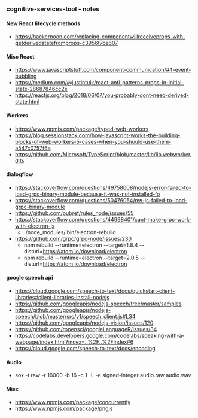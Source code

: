 ### cognitive-services-tool - notes

#### New React lifecycle methods
- https://hackernoon.com/replacing-componentwillreceiveprops-with-getderivedstatefromprops-c3956f7ce607

#### Misc React
- https://www.javascriptstuff.com/component-communication/#4-event-bubbling
- https://medium.com/@justintulk/react-anti-patterns-props-in-initial-state-28687846cc2e
- https://reactjs.org/blog/2018/06/07/you-probably-dont-need-derived-state.html

#### Workers
- https://www.npmjs.com/package/typed-web-workers
- https://blog.sessionstack.com/how-javascript-works-the-building-blocks-of-web-workers-5-cases-when-you-should-use-them-a547c0757f6a
- https://github.com/Microsoft/TypeScript/blob/master/lib/lib.webworker.d.ts

#### dialogflow
- https://stackoverflow.com/questions/49758008/nodejs-error-failed-to-load-grpc-binary-module-because-it-was-not-installed-fo
- https://stackoverflow.com/questions/50476054/nw-js-failed-to-load-grpc-binary-module
- https://github.com/pubref/rules_node/issues/55
- https://stackoverflow.com/questions/44998401/cant-make-grpc-work-with-electron-js
  - ./node_modules/.bin/electron-rebuild
- https://github.com/grpc/grpc-node/issues/230
  - npm rebuild --runtime=electron --target=1.8.4 --disturl=https://atom.io/download/electron
  - npm rebuild --runtime=electron --target=2.0.5 --disturl=https://atom.io/download/electron

#### google speech api
- https://cloud.google.com/speech-to-text/docs/quickstart-client-libraries#client-libraries-install-nodejs
- https://github.com/googleapis/nodejs-speech/tree/master/samples
- https://github.com/googleapis/nodejs-speech/blob/master/src/v1/speech_client.js#L34
- https://github.com/googleapis/nodejs-vision/issues/120
- https://github.com/ropensci/googleLanguageR/issues/34
- https://codelabs.developers.google.com/codelabs/speaking-with-a-webpage/index.html?index=..%2F..%2Findex#6
- https://cloud.google.com/speech-to-text/docs/encoding

#### Audio
- sox -t raw -r 16000 -b 16 -c 1 -L -e signed-integer audio.raw audio.wav

#### Misc
- https://www.npmjs.com/package/concurrently
- https://www.npmjs.com/package/pngjs

